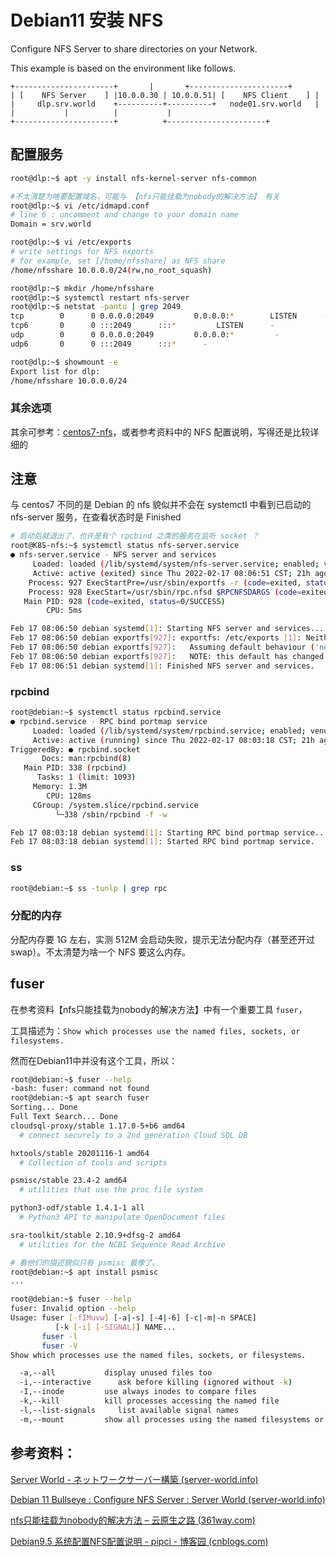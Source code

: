 # Debian11 安装 NFS

Configure NFS Server to share directories on your Network.

This example is based on the environment like follows.

```
+----------------------+       |       +----------------------+
| [    NFS Server    ] |10.0.0.30 | 10.0.0.51| [    NFS Client    ] |
|     dlp.srv.world    +----------+----------+   node01.srv.world   |
|           |          |           |
+----------------------+          +----------------------+
```

## 配置服务

```bash
root@dlp:~$ apt -y install nfs-kernel-server nfs-common

#不太清楚为啥要配置域名，可能与 【nfs只能挂载为nobody的解决方法】 有关
root@dlp:~$ vi /etc/idmapd.conf
# line 6 : uncomment and change to your domain name
Domain = srv.world

root@dlp:~$ vi /etc/exports
# write settings for NFS exports
# for example, set [/home/nfsshare] as NFS share
/home/nfsshare 10.0.0.0/24(rw,no_root_squash)

root@dlp:~$ mkdir /home/nfsshare
root@dlp:~$ systemctl restart nfs-server
root@dlp:~$ netstat -pantu | grep 2049
tcp        0      0 0.0.0.0:2049         0.0.0.0:*        LISTEN      -        
tcp6       0      0 :::2049      :::*         LISTEN      -        
udp        0      0 0.0.0.0:2049         0.0.0.0:*         -        
udp6       0      0 :::2049      :::*      -        

root@dlp:~$ showmount -e
Export list for dlp:
/home/nfsshare 10.0.0.0/24
```

### 其余选项

其余可参考：[centos7-nfs](../CentOS7/centos7-nfs.md)，或者参考资料中的 NFS 配置说明，写得还是比较详细的

## 注意

与 centos7 不同的是 Debian 的 nfs 貌似并不会在 systemctl 中看到已启动的 nfs-server 服务，在查看状态时是 Finished

```bash
# 启动后就退出了，也许是有个 rpcbind 之类的服务在监听 socket ？
root@K8S-nfs:~$ systemctl status nfs-server.service 
● nfs-server.service - NFS server and services
     Loaded: loaded (/lib/systemd/system/nfs-server.service; enabled; vendor preset: enabled)
     Active: active (exited) since Thu 2022-02-17 08:06:51 CST; 21h ago
    Process: 927 ExecStartPre=/usr/sbin/exportfs -r (code=exited, status=0/SUCCESS)
    Process: 928 ExecStart=/usr/sbin/rpc.nfsd $RPCNFSDARGS (code=exited, status=0/SUCCESS)
   Main PID: 928 (code=exited, status=0/SUCCESS)
        CPU: 5ms

Feb 17 08:06:50 debian systemd[1]: Starting NFS server and services...
Feb 17 08:06:50 debian exportfs[927]: exportfs: /etc/exports [1]: Neither 'subtree_check' or 'no_subtree_check' specified for export "*:/k8s/data".
Feb 17 08:06:50 debian exportfs[927]:   Assuming default behaviour ('no_subtree_check').
Feb 17 08:06:50 debian exportfs[927]:   NOTE: this default has changed since nfs-utils version 1.0.x
Feb 17 08:06:51 debian systemd[1]: Finished NFS server and services.
```

### rpcbind

```bash
root@debian:~$ systemctl status rpcbind.service 
● rpcbind.service - RPC bind portmap service
     Loaded: loaded (/lib/systemd/system/rpcbind.service; enabled; vendor preset: enabled)
     Active: active (running) since Thu 2022-02-17 08:03:18 CST; 21h ago
TriggeredBy: ● rpcbind.socket
       Docs: man:rpcbind(8)
   Main PID: 338 (rpcbind)
      Tasks: 1 (limit: 1093)
     Memory: 1.3M
        CPU: 128ms
     CGroup: /system.slice/rpcbind.service
          └─338 /sbin/rpcbind -f -w

Feb 17 08:03:18 debian systemd[1]: Starting RPC bind portmap service...
Feb 17 08:03:18 debian systemd[1]: Started RPC bind portmap service.
```

### ss

```bash
root@debian:~$ ss -tunlp | grep rpc
```

### 分配的内存

分配内存要 1G 左右，实测 512M 会启动失败，提示无法分配内存（甚至还开过 swap）。不太清楚为啥一个 NFS 要这么内存。

## fuser

在参考资料【nfs只能挂载为nobody的解决方法】中有一个重要工具 `fuser`，

工具描述为：`Show which processes use the named files, sockets, or filesystems.`

然而在Debian11中并没有这个工具，所以：

```bash
root@debian:~$ fuser --help
-bash: fuser: command not found
root@debian:~$ apt search fuser
Sorting... Done
Full Text Search... Done
cloudsql-proxy/stable 1.17.0-5+b6 amd64
  # connect securely to a 2nd generation Cloud SQL DB

hxtools/stable 20201116-1 amd64
  # Collection of tools and scripts

psmisc/stable 23.4-2 amd64
  # utilities that use the proc file system

python3-odf/stable 1.4.1-1 all
  # Python3 API to manipulate OpenDocument files

sra-toolkit/stable 2.10.9+dfsg-2 amd64
  # utilities for the NCBI Sequence Read Archive

# 看他们的描述貌似只有 psmisc 最像了。
root@debian:~$ apt install psmisc 
...

root@debian:~$ fuser --help
fuser: Invalid option --help
Usage: fuser [-fIMuvw] [-a|-s] [-4|-6] [-c|-m|-n SPACE]
          [-k [-i] [-SIGNAL]] NAME...
       fuser -l
       fuser -V
Show which processes use the named files, sockets, or filesystems.

  -a,--all           display unused files too
  -i,--interactive      ask before killing (ignored without -k)
  -I,--inode         use always inodes to compare files
  -k,--kill          kill processes accessing the named file
  -l,--list-signals     list available signal names
  -m,--mount         show all processes using the named filesystems or

```



## 参考资料：

[Server World - ネットワークサーバー構築 (server-world.info)](https://www.server-world.info/)

[Debian 11 Bullseye : Configure NFS Server : Server World (server-world.info)](https://www.server-world.info/en/note?os=Debian_11&p=nfs&f=1)

[nfs只能挂载为nobody的解决方法 – 云原生之路 (361way.com)](https://www.361way.com/nfs-mount-nobody/2616.html)

[Debian9.5 系统配置NFS配置说明 - pipci - 博客园 (cnblogs.com)](https://www.cnblogs.com/pipci/p/9935572.html)